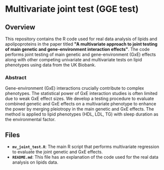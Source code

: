 # Multivariate joint test (GGE test)

## Overview
This repository contains the R code used for real data analysis of lipids and apolipoproteins in the paper titled **"A multivariate approach to joint testing of main genetic and gene-environment interaction effects"**. The code performs joint testing of main genetic and gene-environment (GxE) effects along with other competing univariate and multivariate tests on lipid phenotypes using data from the UK Biobank.

### Abstract
Gene-environment (GxE) interactions crucially contribute to complex phenotypes. The statistical power of GxE interaction studies is often limited due to weak GxE effect sizes.  We develop a testing procedure to evaluate combined genetic and GxE effects on a multivariate phenotype to enhance the power by merging pleiotropy in the main genetic and GxE effects. The method is applied to lipid phenotypes (HDL, LDL, TG) with sleep duration as the environmental factor.

## Files
- **`mv_joint_test.R`**: The main R script that performs multivariate regression to evaluate the joint genetic and GxE effects.
- **`README.md`**: This file has an explanation of the code used for the real data analysis on lipids data.
